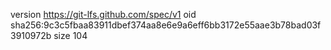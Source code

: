 version https://git-lfs.github.com/spec/v1
oid sha256:9c3c5fbaa83911dbef374aa8e6e9a6eff6bb3172e55aae3b78bad03f3910972b
size 104
